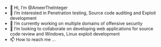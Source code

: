 - 👋 Hi, I’m @AmeerTheInteger
- 👀 I’m interested in Penetration testing, Source code auditing and Exploit development
- 🌱 I’m currently working on multiple domains of offensive security
- 💞️ I’m looking to collaborate on developing web applications for source code review and Windows, Linux exploit development
- 📫 How to reach me ... 

<!---
AmeerTheInteger/AmeerTheInteger is a ✨ special ✨ repository because its `README.md` (this file) appears on your GitHub profile.
You can click the Preview link to take a look at your changes.
--->
